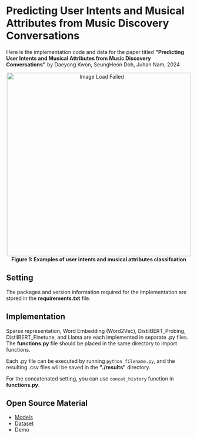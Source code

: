 # Predicting User Intents and Musical Attributes from Music Discovery Conversations

Here is the implementation code and data for the paper titled **"Predicting User Intents and Musical Attributes from Music Discovery Conversations"** by Daeyong Kwon, SeungHeon Doh, Juhan Nam, 2024

<p align="center">
  <img src="https://github.com/user-attachments/assets/a8bfb1dc-856b-4f85-82dd-510cddcc2aeb" alt="Image Load Failed" width="500"/>
  <br>
  <b>Figure 1: Examples of user intents and musical attributes classifcation</b>
</p>

## Setting

The packages and version information required for the implementation are stored in the **requirements.txt** file.

## Implementation

Sparse representation, Word Embedding (Word2Vec), DistilBERT_Probing, DistilBERT_Finetune, and Llama are each implemented in separate .py files. The **functions.py** file should be placed in the same directory to import functions.

Each .py file can be executed by running ```python filename.py```, and the resulting .csv files will be saved in the **"./results"** directory.

For the concatenated setting, you can use ```concat_history``` function in **functions.py**.

## Open Source Material
- [Models](https://huggingface.co/Daeyongkwon98/Music_Conversation_Intent_Classifier/tree/main/models)
- [Dataset](https://huggingface.co/datasets/seungheondoh/cpcd-intent)
- Demo

